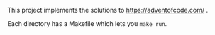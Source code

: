 This project implements the solutions to https://adventofcode.com/ .

Each directory has a Makefile which lets you `make run`.